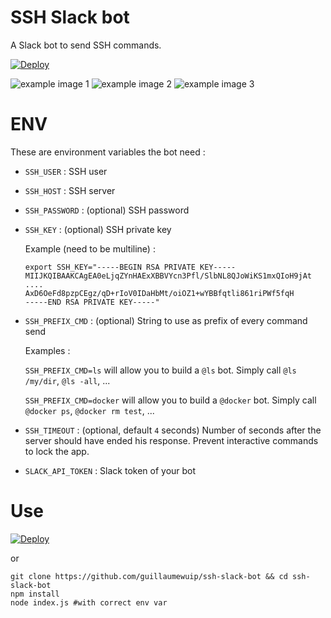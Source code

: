 SSH Slack bot
===========

A Slack bot to send SSH commands.

[![Deploy](https://www.herokucdn.com/deploy/button.svg)](https://heroku.com/deploy)

![example image 1](http://i.imgur.com/WITk9iT.png)
![example image 2](http://i.imgur.com/dCgE1S5.png)
![example image 3](http://i.imgur.com/3XdFKPq.png)

# ENV

These are environment variables the bot need :

- `SSH_USER` : SSH user
- `SSH_HOST` : SSH server
- `SSH_PASSWORD` : (optional) SSH password
- `SSH_KEY` : (optional) SSH private key

    Example (need to be multiline) :

    ```
    export SSH_KEY="-----BEGIN RSA PRIVATE KEY-----
    MIIJKQIBAAKCAgEA0eLjqZYnHAExXBBVYcn3Pfl/SlbNL8QJoWiKS1mxQIoH9jAt
    ....
    AxD6OeFd8pzpCEgz/qD+rIoV0IDaHbMt/oiOZ1+wYBBfqtli861riPWf5fqH
    -----END RSA PRIVATE KEY-----"
    ```

- `SSH_PREFIX_CMD` : (optional) String to use as prefix of every command send

    Examples :

    `SSH_PREFIX_CMD=ls` will allow you to build a `@ls` bot. Simply call
    `@ls /my/dir`, `@ls -all`, ...

    `SSH_PREFIX_CMD=docker` will allow you to build a `@docker` bot. Simply
    call `@docker ps`, `@docker rm test`, ...

- `SSH_TIMEOUT` : (optional, default `4` seconds) Number of seconds after the
    server should have ended his response. Prevent interactive commands to lock
    the app.

- `SLACK_API_TOKEN` : Slack token of your bot

# Use

[![Deploy](https://www.herokucdn.com/deploy/button.svg)](https://heroku.com/deploy)

or

```
git clone https://github.com/guillaumewuip/ssh-slack-bot && cd ssh-slack-bot
npm install
node index.js #with correct env var
```

